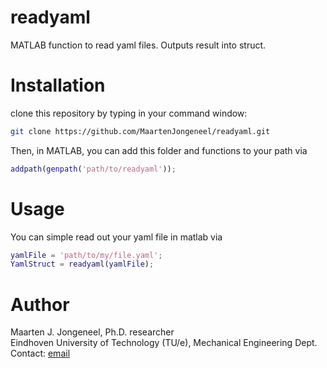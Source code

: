 # readyaml
MATLAB function to read yaml files. Outputs result into struct.

# Installation
clone this repository by typing in your command window:
```bash
git clone https://github.com/MaartenJongeneel/readyaml.git
```
Then, in MATLAB, you can add this folder and functions to your path via
```matlab
addpath(genpath('path/to/readyaml'));
```

# Usage
You can simple read out your yaml file in matlab via
```matlab
yamlFile = 'path/to/my/file.yaml';
YamlStruct = readyaml(yamlFile);
```
# Author

Maarten J. Jongeneel, Ph.D. researcher <br> 
Eindhoven University of Technology (TU/e), Mechanical Engineering Dept. <br>
Contact: [email](mailto:info@maartenjongeneel.nl) 
